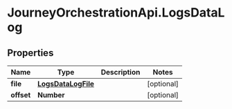 # JourneyOrchestrationApi.LogsDataLog

## Properties

Name | Type | Description | Notes
------------ | ------------- | ------------- | -------------
**file** | [**LogsDataLogFile**](LogsDataLogFile.md) |  | [optional] 
**offset** | **Number** |  | [optional] 


